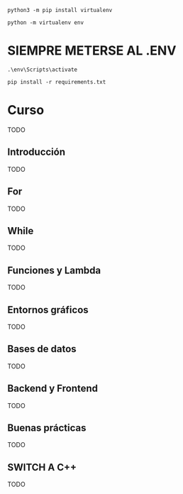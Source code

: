 `python3 -m pip install virtualenv`

`python -m virtualenv env`

# SIEMPRE METERSE AL .ENV

`.\env\Scripts\activate`

`pip install -r requirements.txt`

# Curso
TODO

## Introducción
TODO

## For
TODO

## While
TODO

## Funciones y Lambda
TODO

## Entornos gráficos
TODO

## Bases de datos
TODO

## Backend y Frontend
TODO

## Buenas prácticas
TODO

## SWITCH A C++
TODO
